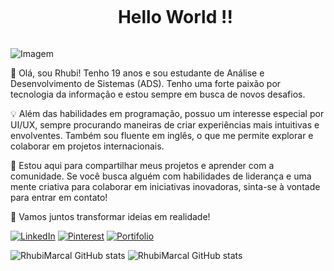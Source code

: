 <!--título-->
<div id="user-content-toc">
  <ul align="center">
    <summary><h1 style="display: inline-block">Hello World !!</h1></summary>
</div>

<p align="left">
  <img align="center" src="https://mir-s3-cdn-cf.behance.net/project_modules/max_1200/9fe826107812099.5faf8831d90b0.gif" alt="Imagem">
</p>

<!-- Presentation -->
<p>
 👋 Olá, sou Rhubi! Tenho 19 anos e sou estudante de Análise e Desenvolvimento de Sistemas (ADS). Tenho uma forte paixão por tecnologia da informação e estou sempre em busca de novos desafios.

💡 Além das habilidades em programação, possuo um interesse especial por UI/UX, sempre procurando maneiras de criar experiências mais intuitivas e envolventes. Também sou fluente em inglês, o que me permite explorar e colaborar em projetos internacionais.

🌟 Estou aqui para compartilhar meus projetos e aprender com a comunidade. Se você busca alguém com habilidades de liderança e uma mente criativa para colaborar em iniciativas inovadoras, sinta-se à vontade para entrar em contato!

🚀 Vamos juntos transformar ideias em realidade!
</p>

<!-- Links -->
[![LinkedIn](https://img.shields.io/badge/LinkedIn-0077B5?style=for-the-badge&logo=linkedin&logoColor=white)](https://www.linkedin.com/in/rhubimarcal/)
[![Pinterest](https://img.shields.io/badge/Pinterest-C8232C?style=for-the-badge&logo=pinterest&logoColor=white)](https://br.pinterest.com/RhubiMarcal/)
[![Portifolio](https://img.shields.io/badge/Site%20Portifolio-451C10?style=for-the-badge)](https://portifolio-rhubi.vercel.app/)

<!-- GithubStats -->
![RhubiMarcal GitHub stats](https://github-readme-stats.vercel.app/api/top-langs?username=RhubiMarcal&show_icons=true&theme=gotham)
![RhubiMarcal GitHub stats](https://github-readme-stats.vercel.app/api?username=RhubiMarcal&show_icons=true&theme=gotham)
